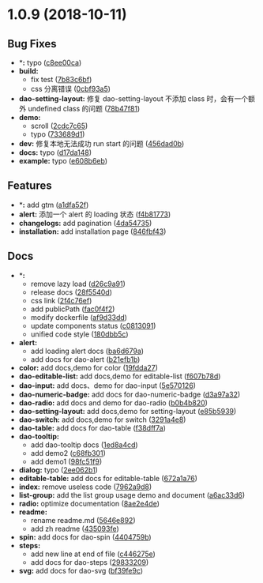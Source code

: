<a name="1.0.9"></a>
# 1.0.9 (2018-10-11)


## Bug Fixes

- ***:** typo
  ([c8ee00ca](https://github.com/DaoCloud/dao-style-vue/commit/c8ee00caaaa572647741d6eb2a43ab192badf0eb))
- **build:**
  - fix test
  ([7b83c6bf](https://github.com/DaoCloud/dao-style-vue/commit/7b83c6bfb310755910133648a35bbb4238627185))
  - css 分离错误
  ([0cbf93a5](https://github.com/DaoCloud/dao-style-vue/commit/0cbf93a5966bb07d9d0eac7f5e4b018c8fc65ef9))
- **dao-setting-layout:** 修复 dao-setting-layout 不添加 class 时，会有一个额外 undefined class 的问题
  ([78b47f81](https://github.com/DaoCloud/dao-style-vue/commit/78b47f8169f851d81db101965f425df26c0a469f))
- **demo:**
  - scroll
  ([2cdc7c65](https://github.com/DaoCloud/dao-style-vue/commit/2cdc7c656793a99f271df518a4a82d314f418052))
  - typo
  ([733689d1](https://github.com/DaoCloud/dao-style-vue/commit/733689d1c2664d2ca8bcd789ffc05eb118c00fe5))
- **dev:** 修复本地无法成功 run start 的问题
  ([456dad0b](https://github.com/DaoCloud/dao-style-vue/commit/456dad0b37d25b7b00da21638ec73cae9ef5f13c))
- **docs:** typo
  ([d17da148](https://github.com/DaoCloud/dao-style-vue/commit/d17da14849ad2e7501f19ac4ddac96feb420805c))
- **example:** typo
  ([e608b6eb](https://github.com/DaoCloud/dao-style-vue/commit/e608b6ebe26d267c4c89a40d8014bff9129c758e))


## Features

- ***:** add gtm
  ([a1dfa52f](https://github.com/DaoCloud/dao-style-vue/commit/a1dfa52f620787ff81ac12d4d91d0b4cf0588411))
- **alert:** 添加一个 alert 的 loading 状态
  ([f4b81773](https://github.com/DaoCloud/dao-style-vue/commit/f4b817731f851f9ea08ebafb733a39d2bd0a4918))
- **changelogs:** add pagination
  ([4da54735](https://github.com/DaoCloud/dao-style-vue/commit/4da547352ab5adf5a48df50b0c057a81d089e037))
- **installation:** add installation page
  ([846fbf43](https://github.com/DaoCloud/dao-style-vue/commit/846fbf433b85199d9a002ca1d465aad0a4df46e0))


## Docs

- ***:**
  - remove lazy load
  ([d26c9a91](https://github.com/DaoCloud/dao-style-vue/commit/d26c9a9147706ac5048cd4ea9d81fdbfcd4ce98a))
  - release docs
  ([28f5540d](https://github.com/DaoCloud/dao-style-vue/commit/28f5540d7c3262d92971af4c36e59e75087c0b5c))
  - css link
  ([2f4c76ef](https://github.com/DaoCloud/dao-style-vue/commit/2f4c76ef9cd21a18710bd275f9154f467811d0a5))
  - add publicPath
  ([fac0f4f2](https://github.com/DaoCloud/dao-style-vue/commit/fac0f4f2af0829fb436d059e373c0f35bcd35b02))
  - modify dockerfile
  ([af9d33dd](https://github.com/DaoCloud/dao-style-vue/commit/af9d33dd3b0746021bb3212d5ef7a5bd06e8f323))
  - update components status
  ([c0813091](https://github.com/DaoCloud/dao-style-vue/commit/c08130918553742c25fb7464b0dcb866fb69dc05))
  - unified code style
  ([180dbb5c](https://github.com/DaoCloud/dao-style-vue/commit/180dbb5cc0c1fa8aa49361ef732bd743c0c5624d))
- **alert:**
  - add loading alert docs
  ([ba6d679a](https://github.com/DaoCloud/dao-style-vue/commit/ba6d679aafe124b67b68d57a172b1c883a4e8d91))
  - add docs for dao-alert
  ([b21efb1b](https://github.com/DaoCloud/dao-style-vue/commit/b21efb1b9f98d4771fe4b2c9c63beffe3ffcc30d))
- **color:** add docs,demo for color
  ([19fdda27](https://github.com/DaoCloud/dao-style-vue/commit/19fdda27ca82d8abd9453178b793efd8a6ad0d1f))
- **dao-editable-list:** add docs,demo for editable-list
  ([f607b78d](https://github.com/DaoCloud/dao-style-vue/commit/f607b78d7d2e75aca16543368eb4675e2f0c00d3))
- **dao-input:** add docs、demo for dao-input
  ([5e570126](https://github.com/DaoCloud/dao-style-vue/commit/5e570126e5325ddb5bb3ae6176e131661981a171))
- **dao-numeric-badge:** add docs for dao-numeric-badge
  ([d3a97a32](https://github.com/DaoCloud/dao-style-vue/commit/d3a97a32d6a561b3e9b140653dc8e3eaf42e4489))
- **dao-radio:** add docs and demo for dao-radio
  ([b0b4b820](https://github.com/DaoCloud/dao-style-vue/commit/b0b4b8205ec44412529541a1559d4fbed641fe59))
- **dao-setting-layout:** add docs,demo for setting-layout
  ([e85b5939](https://github.com/DaoCloud/dao-style-vue/commit/e85b593905b0c52998afde8605d07f7ab5a581d8))
- **dao-switch:** add docs,demo for switch
  ([3291a4e8](https://github.com/DaoCloud/dao-style-vue/commit/3291a4e824c3a49f7a325304c1fe4764a0a09136))
- **dao-table:** add docs for dao-table
  ([f38dff7a](https://github.com/DaoCloud/dao-style-vue/commit/f38dff7a38cb383841ca4fda104f7bbcb7fec2f8))
- **dao-tooltip:**
  - add dao-tooltip docs
  ([1ed8a4cd](https://github.com/DaoCloud/dao-style-vue/commit/1ed8a4cdf4727728722406f43764fbff0113161d))
  - add demo2
  ([c68fb301](https://github.com/DaoCloud/dao-style-vue/commit/c68fb301fc42756e348c5021d7fb8b382f18fda9))
  - add demo1
  ([98fc51f9](https://github.com/DaoCloud/dao-style-vue/commit/98fc51f9b02f3cd3612c31b8a0425e0a2cbbe73f))
- **dialog:** typo
  ([2ee062b1](https://github.com/DaoCloud/dao-style-vue/commit/2ee062b13794cf022c4c5f40eb34b307240bc4f1))
- **editable-table:** add docs for editable-table
  ([672a1a76](https://github.com/DaoCloud/dao-style-vue/commit/672a1a7603277409149b4784a682475d593d4b9c))
- **index:** remove useless code
  ([7962a9d8](https://github.com/DaoCloud/dao-style-vue/commit/7962a9d8750be5f46e1dc86e5b2e4764ffb97c7d))
- **list-group:** add the list group usage demo and document
  ([a6ac33d6](https://github.com/DaoCloud/dao-style-vue/commit/a6ac33d6c86b662b0193fbdba118f2cacc8894e7))
- **radio:** optimize documentation
  ([8ae2e4de](https://github.com/DaoCloud/dao-style-vue/commit/8ae2e4de4c89530afe96b063c39bc6767e5cfe6d))
- **readme:**
  - rename readme.md
  ([5646e892](https://github.com/DaoCloud/dao-style-vue/commit/5646e892a36f552b8799ca754d019b0bc970a99a))
  - add zh readme
  ([435093fe](https://github.com/DaoCloud/dao-style-vue/commit/435093febe1336add8cfef7203123ba4032038e7))
- **spin:** add docs for dao-spin
  ([4404759b](https://github.com/DaoCloud/dao-style-vue/commit/4404759b8bedfc147240c29b46e02be372be2903))
- **steps:**
  - add new line at end of file
  ([c446275e](https://github.com/DaoCloud/dao-style-vue/commit/c446275e097b93428fdd36f79c03af644826b6cf))
  - add docs for dao-steps
  ([29833209](https://github.com/DaoCloud/dao-style-vue/commit/29833209a9d9d38199583a92d6a89b171d52a136))
- **svg:** add docs for dao-svg
  ([bf39fe9c](https://github.com/DaoCloud/dao-style-vue/commit/bf39fe9c90963833fe85d21678c4d059856058fc))

